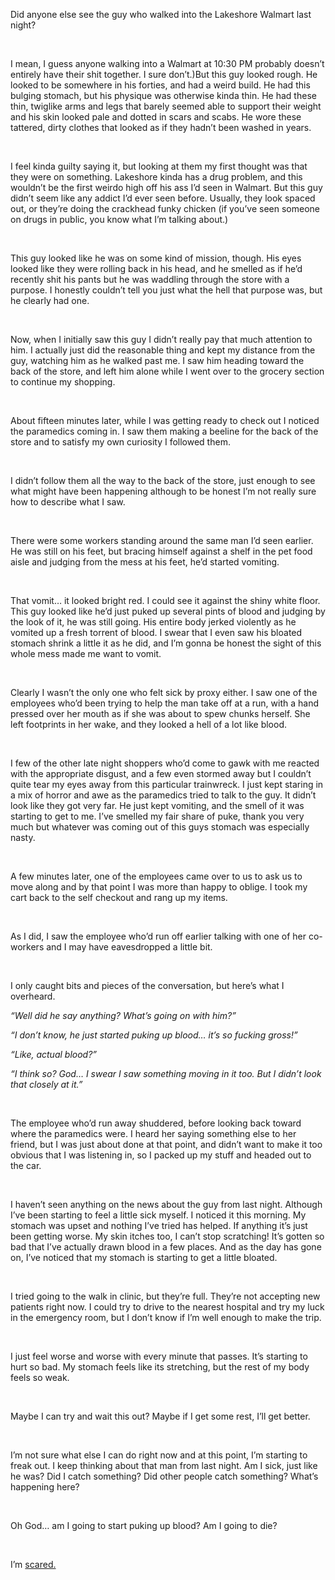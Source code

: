 Did anyone else see the guy who walked into the Lakeshore Walmart last night? 

&#x200B;

I mean, I guess anyone walking into a Walmart at 10:30 PM probably doesn’t entirely have their shit together. I sure don’t.)But this guy looked rough. He looked to be somewhere in his forties, and had a weird build. He had this bulging stomach, but his physique was otherwise kinda thin. He had these thin, twiglike arms and legs that barely seemed able to support their weight and his skin looked pale and dotted in scars and scabs. He wore these tattered, dirty clothes that looked as if they hadn’t been washed in years.

&#x200B;

I feel kinda guilty saying it, but looking at them my first thought was that they were on something. Lakeshore kinda has a drug problem, and this wouldn’t be the first weirdo high off his ass I’d seen in Walmart. But this guy didn’t seem like any addict I’d ever seen before. Usually, they look spaced out, or they’re doing the crackhead funky chicken (if you’ve seen someone on drugs in public, you know what I’m talking about.) 

&#x200B;

This guy looked like he was on some kind of mission, though. His eyes looked like they were rolling back in his head, and he smelled as if he’d recently shit his pants but he was waddling through the store with a purpose.  I honestly couldn’t tell you just what the hell that purpose was, but he clearly had one.

&#x200B;

Now, when I initially saw this guy I didn’t really pay that much attention to him. I actually just did the reasonable thing and kept my distance from the guy, watching him as he walked past me. I saw him heading toward the back of the store, and left him alone while I went over to the grocery section to continue my shopping.

&#x200B;

About fifteen minutes later, while I was getting ready to check out I noticed the paramedics coming in. I saw them making a beeline for the back of the store and to satisfy my own curiosity I followed them. 

&#x200B;

I didn’t follow them all the way to the back of the store, just enough to see what might have been happening although to be honest I’m not really sure how to describe what I saw. 

&#x200B;

There were some workers standing around the same man I’d seen earlier. He was still on his feet, but bracing himself against a shelf in the pet food aisle and judging from the mess at his feet, he’d started vomiting. 

&#x200B;

That vomit… it looked bright red. I could see it against the shiny white floor. This guy looked like he’d just puked up several pints of blood and judging by the look of it, he was still going. His entire body jerked violently as he vomited up a fresh torrent of blood. I swear that I even saw his bloated stomach shrink a little it as he did, and I’m gonna be honest the sight of this whole mess made me want to vomit.

&#x200B;

Clearly I wasn’t the only one who felt sick by proxy either. I saw one of the employees who’d been trying to help the man take off at a run, with a hand pressed over her mouth as if she was about to spew chunks herself. She left footprints in her wake, and they looked a hell of a lot like blood.

&#x200B;

I few of the other late night shoppers who’d come to gawk with me reacted with the appropriate disgust, and a few even stormed away but I couldn’t quite tear my eyes away from this particular trainwreck. I just kept staring in a mix of horror and awe as the paramedics tried to talk to the guy. It didn’t look like they got very far. He just kept vomiting, and the smell of it was starting to get to me. I’ve smelled my fair share of puke, thank you very much but whatever was coming out of this guys stomach was especially nasty. 

&#x200B;

A few minutes later, one of the employees came over to us to ask us to move along and by that point I was more than happy to oblige. I took my cart back to the self checkout and rang up my items.

&#x200B;

As I did, I saw the employee who’d run off earlier talking with one of her co-workers and I may have eavesdropped a little bit.

&#x200B;

I only caught bits and pieces of the conversation, but here’s what I overheard.

  *“Well did he say anything? What’s going on with him?”*

  *“I don’t know, he just started puking up blood… it’s so fucking gross!”*

  *“Like, actual blood?”*

  *“I think so? God… I swear I saw something moving in it too. But I didn’t look that closely at it.”*

&#x200B;

The employee who’d run away shuddered, before looking back toward where the paramedics were. I heard her saying something else to her friend, but I was just about done at that point, and didn’t want to make it too obvious that I was listening in, so I packed up my stuff and headed out to the car.

&#x200B;

I haven’t seen anything on the news about the guy from last night. Although I’ve been starting to feel a little sick myself. I noticed it this morning. My stomach was upset and nothing I’ve tried has helped. If anything it’s just been getting worse. My skin itches too, I can’t stop scratching! It’s gotten so bad that I’ve actually drawn blood in a few places. And as the day has gone on, I’ve noticed that my stomach is starting to get a little bloated.

&#x200B;

I tried going to the walk in clinic, but they’re full. They’re not accepting new patients right now. I could try to drive to the nearest hospital and try my luck in the emergency room, but I don’t know if I’m well enough to make the trip.

&#x200B;

I just feel worse and worse with every minute that passes. It’s starting to hurt so bad. My stomach feels like its stretching, but the rest of my body feels so weak.

&#x200B;

Maybe I can try and wait this out? Maybe if I get some rest, I’ll get better.

&#x200B;

I’m not sure what else I can do right now and at this point, I’m starting to freak out. I keep thinking about that man from last night. Am I sick, just like he was? Did I catch something? Did other people catch something? What’s happening here? 

&#x200B;

Oh God… am I going to start puking up blood? Am I going to die?

&#x200B;

I’m [scared.](https://www.reddit.com/r/HeadOfSpectre/)